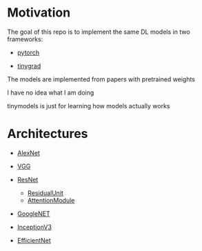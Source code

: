 # Motivation

The goal of this repo is to implement the same DL models in two frameworks:

* [pytorch](https://github.com/pytorch/pytorch)

* [tinygrad](https://github.com/geohot/tinygrad)

The models are implemented from papers with pretrained weights

I have no idea what I am doing

tinymodels is just for learning how models actually works

# Architectures

* [AlexNet](https://arxiv.org/pdf/1404.5997.pdf)

* [VGG](https://arxiv.org/pdf/1505.06798.pdf)

* [ResNet](https://arxiv.org/pdf/1704.06904.pdf)
    - [ResidualUnit](https://arxiv.org/pdf/1512.03385.pdf)
    - [AttentionModule](https://arxiv.org/pdf/1603.05027.pdf)

* [GoogleNET](https://arxiv.org/pdf/1409.4842.pdf)

* [InceptionV3](https://arxiv.org/pdf/1512.00567.pdf)

* [EfficientNet](https://arxiv.org/pdf/1905.11946.pdf)